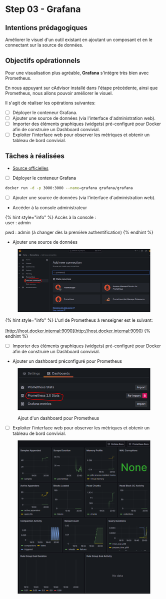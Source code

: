 # Step 03 - Grafana

## Intentions prédagogiques

Améliorer le visuel d'un outil existant en ajoutant un composant et en le connectant sur la source de données.

## Objectifs opérationnels

Pour une visualisation plus agréable, **Grafana** s'intègre très bien avec Prometheus.

En nous appuyant sur cAdvisor installé dans l'étape précédente, ainsi que Prometheus, nous allons pouvoir améliorer le visuel.

Il s'agit de réaliser les opérations suivantes:

* [ ] Déployer le conteneur Grafana.
* [ ] Ajouter une source de données (via l'interface d'administration web).
* [ ] Importer des éléments graphiques (widgets) pré-configuré pour Docker afin de construire un Dashboard convivial.
* [ ] Exploiter l'interface web pour observer les métriques et obtenir un tableau de bord convivial.

## Tâches à réalisées

* [Source officielles](https://prometheus.io/docs/visualization/grafana/)

- [ ] Déployer le conteneur Grafana

```bash
docker run -d -p 3000:3000 --name=grafana grafana/grafana
```

* [ ] Ajouter une source de données (via l'interface d'administration web).

- Accéder à la console administrateur

{% hint style="info" %}
Accès à la console :\
user : admin

pwd : admin (à changer dès la première authentification)
{% endhint %}

* Ajouter une source de données

<figure><img src="../../.gitbook/assets/image (65).png" alt=""><figcaption></figcaption></figure>



{% hint style="info" %}
L'url de Prometheus à renseigner est le suivant:\
\
[http://host.docker.internal:9090](http://host.docker.internal:9090)
{% endhint %}

* [ ] Importer des éléments graphiques (widgets) pré-configuré pour Docker afin de construire un Dashboard convivial.

- Ajouter un dashboard préconfiguré pour Prometheus

<figure><img src="../../.gitbook/assets/image (69).png" alt=""><figcaption><p>Ajout d'un dashboard pour Prometheus</p></figcaption></figure>

* [ ] Exploiter l'interface web pour observer les métriques et obtenir un tableau de bord convivial.

<figure><img src="../../.gitbook/assets/image (70).png" alt=""><figcaption></figcaption></figure>
